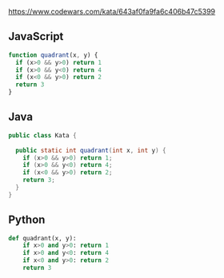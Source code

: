 https://www.codewars.com/kata/643af0fa9fa6c406b47c5399

## JavaScript
```js
function quadrant(x, y) {
  if (x>0 && y>0) return 1
  if (x>0 && y<0) return 4
  if (x<0 && y>0) return 2
  return 3
}
```

## Java
```java
public class Kata {
  
  public static int quadrant(int x, int y) {
    if (x>0 && y>0) return 1;
    if (x>0 && y<0) return 4;
    if (x<0 && y>0) return 2;
    return 3;
  }
}
```

## Python
```python
def quadrant(x, y):
    if x>0 and y>0: return 1
    if x>0 and y<0: return 4
    if x<0 and y>0: return 2
    return 3
```